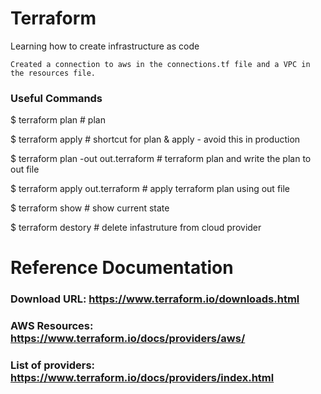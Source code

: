 # Terraform
Learning how to create infrastructure as code
```
Created a connection to aws in the connections.tf file and a VPC in the resources file.
```
### Useful Commands

$ terraform plan                                  # plan

$ terraform apply                                 # shortcut for plan & apply - avoid this in production

$ terraform plan -out out.terraform               # terraform plan and write the plan to out file

$ terraform apply out.terraform                   # apply terraform plan using out file

$ terraform show                                  # show current state

$ terraform destory                               # delete infastruture from cloud provider

# Reference Documentation
### Download URL: https://www.terraform.io/downloads.html
### AWS Resources: https://www.terraform.io/docs/providers/aws/
### List of providers: https://www.terraform.io/docs/providers/index.html
